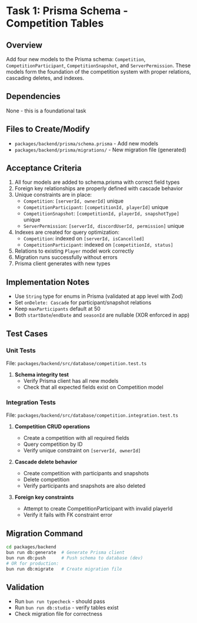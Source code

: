 # Task 1: Prisma Schema - Competition Tables

## Overview

Add four new models to the Prisma schema: `Competition`, `CompetitionParticipant`, `CompetitionSnapshot`, and `ServerPermission`. These models form the foundation of the competition system with proper relations, cascading deletes, and indexes.

## Dependencies

None - this is a foundational task

## Files to Create/Modify

- `packages/backend/prisma/schema.prisma` - Add new models
- `packages/backend/prisma/migrations/` - New migration file (generated)

## Acceptance Criteria

1. All four models are added to schema.prisma with correct field types
2. Foreign key relationships are properly defined with cascade behavior
3. Unique constraints are in place:
   - `Competition`: `[serverId, ownerId]` unique
   - `CompetitionParticipant`: `[competitionId, playerId]` unique
   - `CompetitionSnapshot`: `[competitionId, playerId, snapshotType]` unique
   - `ServerPermission`: `[serverId, discordUserId, permission]` unique
4. Indexes are created for query optimization:
   - `Competition`: indexed on `[serverId, isCancelled]`
   - `CompetitionParticipant`: indexed on `[competitionId, status]`
5. Relations to existing `Player` model work correctly
6. Migration runs successfully without errors
7. Prisma client generates with new types

## Implementation Notes

- Use `String` type for enums in Prisma (validated at app level with Zod)
- Set `onDelete: Cascade` for participant/snapshot relations
- Keep `maxParticipants` default at 50
- Both `startDate`/`endDate` and `seasonId` are nullable (XOR enforced in app)

## Test Cases

### Unit Tests

File: `packages/backend/src/database/competition.test.ts`

1. **Schema integrity test**
   - Verify Prisma client has all new models
   - Check that all expected fields exist on Competition model

### Integration Tests

File: `packages/backend/src/database/competition.integration.test.ts`

1. **Competition CRUD operations**
   - Create a competition with all required fields
   - Query competition by ID
   - Verify unique constraint on `[serverId, ownerId]`

2. **Cascade delete behavior**
   - Create competition with participants and snapshots
   - Delete competition
   - Verify participants and snapshots are also deleted

3. **Foreign key constraints**
   - Attempt to create CompetitionParticipant with invalid playerId
   - Verify it fails with FK constraint error

## Migration Command

```bash
cd packages/backend
bun run db:generate  # Generate Prisma client
bun run db:push      # Push schema to database (dev)
# OR for production:
bun run db:migrate   # Create migration file
```

## Validation

- Run `bun run typecheck` - should pass
- Run `bun run db:studio` - verify tables exist
- Check migration file for correctness
